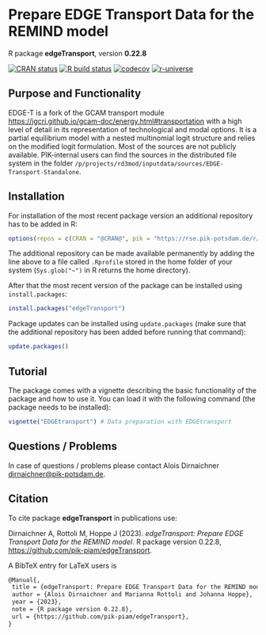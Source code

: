 # Prepare EDGE Transport Data for the REMIND model

R package **edgeTransport**, version **0.22.8**

[![CRAN status](https://www.r-pkg.org/badges/version/edgeTransport)](https://cran.r-project.org/package=edgeTransport)  [![R build status](https://github.com/pik-piam/edgeTransport/workflows/check/badge.svg)](https://github.com/pik-piam/edgeTransport/actions) [![codecov](https://codecov.io/gh/pik-piam/edgeTransport/branch/master/graph/badge.svg)](https://app.codecov.io/gh/pik-piam/edgeTransport) [![r-universe](https://pik-piam.r-universe.dev/badges/edgeTransport)](https://pik-piam.r-universe.dev/ui#builds)

## Purpose and Functionality

EDGE-T is a fork of the GCAM transport module https://jgcri.github.io/gcam-doc/energy.html#transportation with a high level of detail in its representation of technological and modal options. It is a partial equilibrium model with a nested multinomial logit structure and relies on the modified logit formulation. Most of the sources are not publicly available. PIK-internal users can find the sources in the distributed file system in the folder `/p/projects/rd3mod/inputdata/sources/EDGE-Transport-Standalone`.


## Installation

For installation of the most recent package version an additional repository has to be added in R:

```r
options(repos = c(CRAN = "@CRAN@", pik = "https://rse.pik-potsdam.de/r/packages"))
```
The additional repository can be made available permanently by adding the line above to a file called `.Rprofile` stored in the home folder of your system (`Sys.glob("~")` in R returns the home directory).

After that the most recent version of the package can be installed using `install.packages`:

```r 
install.packages("edgeTransport")
```

Package updates can be installed using `update.packages` (make sure that the additional repository has been added before running that command):

```r 
update.packages()
```

## Tutorial

The package comes with a vignette describing the basic functionality of the package and how to use it. You can load it with the following command (the package needs to be installed):

```r
vignette("EDGEtransport") # Data preparation with EDGEtransport
```

## Questions / Problems

In case of questions / problems please contact Alois Dirnaichner <dirnaichner@pik-potsdam.de>.

## Citation

To cite package **edgeTransport** in publications use:

Dirnaichner A, Rottoli M, Hoppe J (2023). _edgeTransport: Prepare EDGE Transport Data for the REMIND model_. R package version 0.22.8, <https://github.com/pik-piam/edgeTransport>.

A BibTeX entry for LaTeX users is

 ```latex
@Manual{,
  title = {edgeTransport: Prepare EDGE Transport Data for the REMIND model},
  author = {Alois Dirnaichner and Marianna Rottoli and Johanna Hoppe},
  year = {2023},
  note = {R package version 0.22.8},
  url = {https://github.com/pik-piam/edgeTransport},
}
```
